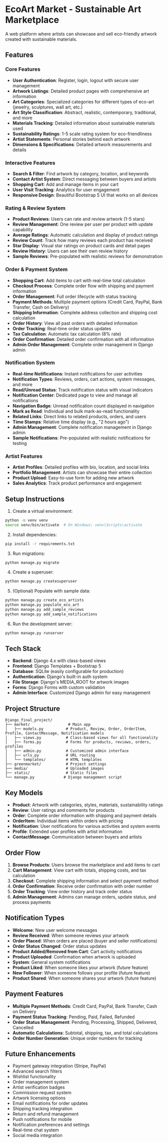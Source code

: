 # EcoArt Market - Sustainable Art Marketplace

A web platform where artists can showcase and sell eco-friendly artwork created with sustainable materials.

## Features

### Core Features
- **User Authentication**: Register, login, logout with secure user management
- **Artwork Listings**: Detailed product pages with comprehensive art information
- **Art Categories**: Specialized categories for different types of eco-art (jewelry, sculptures, wall art, etc.)
- **Art Style Classification**: Abstract, realistic, contemporary, traditional, and more
- **Materials Tracking**: Detailed information about sustainable materials used
- **Sustainability Ratings**: 1-5 scale rating system for eco-friendliness
- **Artist Statements**: Personal stories behind each artwork
- **Dimensions & Specifications**: Detailed artwork measurements and details

### Interactive Features
- **Search & Filter**: Find artwork by category, location, and keywords
- **Contact Artist System**: Direct messaging between buyers and artists
- **Shopping Cart**: Add and manage items in your cart
- **User Visit Tracking**: Analytics for user engagement
- **Responsive Design**: Beautiful Bootstrap 5 UI that works on all devices

### Rating & Review System
- **Product Reviews**: Users can rate and review artwork (1-5 stars)
- **Review Management**: One review per user per product with update capability
- **Average Ratings**: Automatic calculation and display of product ratings
- **Review Count**: Track how many reviews each product has received
- **Star Display**: Visual star ratings on product cards and detail pages
- **Review History**: Users can see their own review history
- **Sample Reviews**: Pre-populated with realistic reviews for demonstration

### Order & Payment System
- **Shopping Cart**: Add items to cart with real-time total calculation
- **Checkout Process**: Complete order flow with shipping and payment information
- **Order Management**: Full order lifecycle with status tracking
- **Payment Methods**: Multiple payment options (Credit Card, PayPal, Bank Transfer, Cash on Delivery)
- **Shipping Information**: Complete address collection and shipping cost calculation
- **Order History**: View all past orders with detailed information
- **Order Tracking**: Real-time order status updates
- **Tax Calculation**: Automatic tax calculation (8% rate)
- **Order Confirmation**: Detailed order confirmation with all information
- **Admin Order Management**: Complete order management in Django admin

### Notification System
- **Real-time Notifications**: Instant notifications for user activities
- **Notification Types**: Reviews, orders, cart actions, system messages, and more
- **Read/Unread Status**: Track notification status with visual indicators
- **Notification Center**: Dedicated page to view and manage all notifications
- **Navigation Badge**: Unread notification count displayed in navigation
- **Mark as Read**: Individual and bulk mark-as-read functionality
- **Related Links**: Direct links to related products, orders, and users
- **Time Stamps**: Relative time display (e.g., "2 hours ago")
- **Admin Management**: Complete notification management in Django admin
- **Sample Notifications**: Pre-populated with realistic notifications for testing

### Artist Features
- **Artist Profiles**: Detailed profiles with bio, location, and social links
- **Portfolio Management**: Artists can showcase their entire collection
- **Product Upload**: Easy-to-use form for adding new artwork
- **Sales Analytics**: Track product performance and engagement

## Setup Instructions

1. Create a virtual environment:
```bash
python -m venv venv
source venv/bin/activate  # On Windows: venv\Scripts\activate
```

2. Install dependencies:
```bash
pip install -r requirements.txt
```

3. Run migrations:
```bash
python manage.py migrate
```

4. Create a superuser:
```bash
python manage.py createsuperuser
```

5. (Optional) Populate with sample data:
```bash
python manage.py create_eco_artists
python manage.py populate_eco_art
python manage.py add_sample_reviews
python manage.py add_sample_notifications
```

6. Run the development server:
```bash
python manage.py runserver
```

## Tech Stack

- **Backend**: Django 4.x with class-based views
- **Frontend**: Django Templates + Bootstrap 5
- **Database**: SQLite (easily configurable for production)
- **Authentication**: Django's built-in auth system
- **File Storage**: Django's MEDIA_ROOT for artwork images
- **Forms**: Django Forms with custom validation
- **Admin Interface**: Customized Django admin for easy management

## Project Structure

```
Django_final_project/
├── market/                 # Main app
│   ├── models.py          # Product, Review, Order, OrderItem, Profile, ContactMessage, Notification models
│   ├── views.py           # Class-based views for all functionality
│   ├── forms.py           # Forms for products, reviews, orders, profiles
│   ├── admin.py           # Customized admin interface
│   ├── urls.py            # URL routing
│   └── templates/         # HTML templates
├── greenmarket/           # Project settings
├── media/                 # Uploaded images
├── static/                # Static files
└── manage.py             # Django management script
```

## Key Models

- **Product**: Artwork with categories, styles, materials, sustainability ratings
- **Review**: User ratings and comments for products
- **Order**: Complete order information with shipping and payment details
- **OrderItem**: Individual items within orders with pricing
- **Notification**: User notifications for various activities and system events
- **Profile**: Extended user profiles with artist information
- **ContactMessage**: Communication between buyers and artists

## Order Flow

1. **Browse Products**: Users browse the marketplace and add items to cart
2. **Cart Management**: View cart with totals, shipping costs, and tax calculation
3. **Checkout**: Complete shipping information and select payment method
4. **Order Confirmation**: Receive order confirmation with order number
5. **Order Tracking**: View order history and track order status
6. **Admin Management**: Admins can manage orders, update status, and process payments

## Notification Types

- **Welcome**: New user welcome messages
- **Review Received**: When someone reviews your artwork
- **Order Placed**: When orders are placed (buyer and seller notifications)
- **Order Status Changed**: Order status updates
- **Product Added/Removed from Cart**: Cart activity notifications
- **Product Uploaded**: Confirmation when artwork is uploaded
- **System**: General system notifications
- **Product Liked**: When someone likes your artwork (future feature)
- **New Follower**: When someone follows your profile (future feature)
- **Product Shared**: When someone shares your artwork (future feature)

## Payment Features

- **Multiple Payment Methods**: Credit Card, PayPal, Bank Transfer, Cash on Delivery
- **Payment Status Tracking**: Pending, Paid, Failed, Refunded
- **Order Status Management**: Pending, Processing, Shipped, Delivered, Cancelled
- **Automatic Calculations**: Subtotal, shipping, tax, and total calculations
- **Order Number Generation**: Unique order numbers for tracking

## Future Enhancements

- Payment gateway integration (Stripe, PayPal)
- Advanced search filters
- Wishlist functionality
- Order management system
- Artist verification badges
- Commission request system
- Artwork licensing options
- Email notifications for order updates
- Shipping tracking integration
- Return and refund management
- Push notifications for mobile
- Notification preferences and settings
- Real-time chat system
- Social media integration 